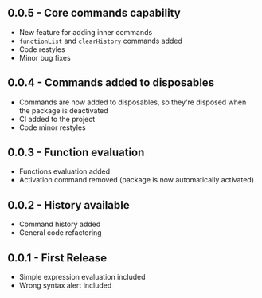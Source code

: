 ## 0.0.5 - Core commands capability
* New feature for adding inner commands
* `functionList` and `clearHistory` commands added
* Code restyles
* Minor bug fixes

## 0.0.4 - Commands added to disposables
* Commands are now added to disposables, so they're disposed when the package is
deactivated
* CI added to the project
* Code minor restyles

## 0.0.3 - Function evaluation
* Functions evaluation added
* Activation command removed (package is now automatically activated)

## 0.0.2 - History available
* Command history added
* General code refactoring

## 0.0.1 - First Release
* Simple expression evaluation included
* Wrong syntax alert included
